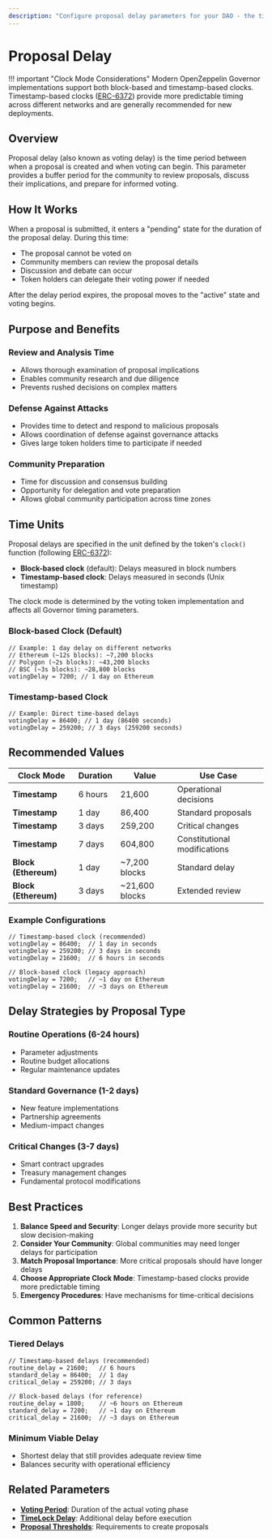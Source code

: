 ```yaml
---
description: "Configure proposal delay parameters for your DAO - the time between proposal creation and voting start. Learn optimal settings for review periods and community preparation."
---
```


# Proposal Delay

!!! important "Clock Mode Considerations"
    Modern OpenZeppelin Governor implementations support both block-based and timestamp-based clocks. Timestamp-based clocks ([ERC-6372](https://eips.ethereum.org/EIPS/eip-6372)) provide more predictable timing across different networks and are generally recommended for new deployments.

## Overview

Proposal delay (also known as voting delay) is the time period between when a proposal is created and when voting can begin. This parameter provides a buffer period for the community to review proposals, discuss their implications, and prepare for informed voting.

## How It Works

When a proposal is submitted, it enters a "pending" state for the duration of the proposal delay. During this time:

- The proposal cannot be voted on
- Community members can review the proposal details
- Discussion and debate can occur
- Token holders can delegate their voting power if needed

After the delay period expires, the proposal moves to the "active" state and voting begins.

## Purpose and Benefits

### **Review and Analysis Time**
- Allows thorough examination of proposal implications
- Enables community research and due diligence
- Prevents rushed decisions on complex matters

### **Defense Against Attacks**
- Provides time to detect and respond to malicious proposals
- Allows coordination of defense against governance attacks
- Gives large token holders time to participate if needed

### **Community Preparation**
- Time for discussion and consensus building
- Opportunity for delegation and vote preparation
- Allows global community participation across time zones

## Time Units

Proposal delays are specified in the unit defined by the token's `clock()` function (following [ERC-6372](https://eips.ethereum.org/EIPS/eip-6372)):

- **Block-based clock** (default): Delays measured in block numbers
- **Timestamp-based clock**: Delays measured in seconds (Unix timestamp)

The clock mode is determined by the voting token implementation and affects all Governor timing parameters.

### **Block-based Clock** (Default)
```solidity
// Example: 1 day delay on different networks
// Ethereum (~12s blocks): ~7,200 blocks  
// Polygon (~2s blocks): ~43,200 blocks
// BSC (~3s blocks): ~28,800 blocks
votingDelay = 7200; // 1 day on Ethereum
```

### **Timestamp-based Clock**
```solidity
// Example: Direct time-based delays
votingDelay = 86400; // 1 day (86400 seconds)
votingDelay = 259200; // 3 days (259200 seconds)
```

## Recommended Values

| Clock Mode | Duration | Value | Use Case |
|------------|----------|-------|----------|
| **Timestamp** | 6 hours | 21,600 | Operational decisions |
| **Timestamp** | 1 day | 86,400 | Standard proposals |
| **Timestamp** | 3 days | 259,200 | Critical changes |
| **Timestamp** | 7 days | 604,800 | Constitutional modifications |
| **Block (Ethereum)** | 1 day | ~7,200 blocks | Standard delay |
| **Block (Ethereum)** | 3 days | ~21,600 blocks | Extended review |

### **Example Configurations**

```solidity
// Timestamp-based clock (recommended)
votingDelay = 86400;  // 1 day in seconds
votingDelay = 259200; // 3 days in seconds
votingDelay = 21600;  // 6 hours in seconds

// Block-based clock (legacy approach)
votingDelay = 7200;   // ~1 day on Ethereum
votingDelay = 21600;  // ~3 days on Ethereum
```

## Delay Strategies by Proposal Type

### **Routine Operations** (6-24 hours)
- Parameter adjustments
- Routine budget allocations
- Regular maintenance updates

### **Standard Governance** (1-2 days)
- New feature implementations
- Partnership agreements
- Medium-impact changes

### **Critical Changes** (3-7 days)
- Smart contract upgrades
- Treasury management changes
- Fundamental protocol modifications

## Best Practices

1. **Balance Speed and Security**: Longer delays provide more security but slow decision-making
2. **Consider Your Community**: Global communities may need longer delays for participation
3. **Match Proposal Importance**: More critical proposals should have longer delays
4. **Choose Appropriate Clock Mode**: Timestamp-based clocks provide more predictable timing
5. **Emergency Procedures**: Have mechanisms for time-critical decisions

## Common Patterns

### **Tiered Delays**
```solidity
// Timestamp-based delays (recommended)
routine_delay = 21600;   // 6 hours
standard_delay = 86400;  // 1 day  
critical_delay = 259200; // 3 days

// Block-based delays (for reference)
routine_delay = 1800;    // ~6 hours on Ethereum
standard_delay = 7200;   // ~1 day on Ethereum
critical_delay = 21600;  // ~3 days on Ethereum
```

### **Minimum Viable Delay**
- Shortest delay that still provides adequate review time
- Balances security with operational efficiency

## Related Parameters

- **[Voting Period](voting-period.md)**: Duration of the actual voting phase
- **[TimeLock Delay](timelock-delay.md)**: Additional delay before execution
- **[Proposal Thresholds](proposal-thresholds.md)**: Requirements to create proposals